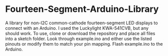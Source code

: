 # Fourteen-Segment-Arduino-Library
A library for non-I2C common-cathode fourteen-segment LED displays to connect with an Arduino. I used the Luckylight KWA-541CVB, but any should work.
To use, clone or download the repository and place all files into a sketch folder. Look through example.ino and either use the listed pinouts or modify them to match your pin mapping. Flash example.ino to the Arduino.
